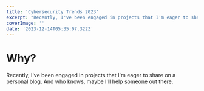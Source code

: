 ```yaml
---
title: 'Cybersecurity Trends 2023'
excerpt: "Recently, I've been engaged in projects that I'm eager to share on a personal blog. And who knows, maybe I'll help someone out there."
coverImage: ''
date: '2023-12-14T05:35:07.322Z'
---
```


# Why?

Recently, I've been engaged in projects that I'm eager to share on a personal blog. And who knows, maybe I'll help someone out there.
